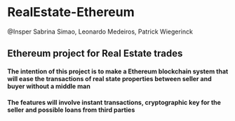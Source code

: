 # RealEstate-Ethereum

@Insper
Sabrina Simao, Leonardo Medeiros, Patrick Wiegerinck

## Ethereum project for Real Estate trades

#### The intention of this project is to make a Ethereum blockchain system that will ease the transactions of real state properties between seller and buyer without a middle man

#### The features will involve instant transactions, cryptographic key for the seller and possible loans from third parties
